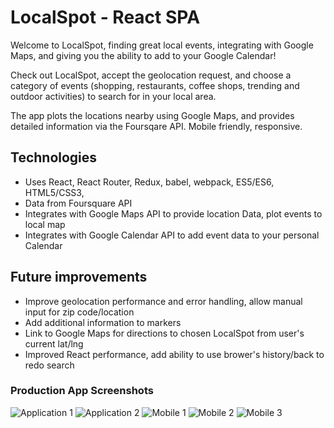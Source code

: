 # LocalSpot - React SPA
Welcome to LocalSpot, finding great local events, integrating with Google Maps, and
giving you the ability to add to your Google Calendar!

Check out LocalSpot, accept the geolocation request, and choose a category of events (shopping, restaurants, coffee shops, trending and outdoor activities) to search for in your local area.

The app plots the locations nearby using Google Maps, and provides detailed information via the Foursqare API.  Mobile friendly, responsive.

## Technologies
* Uses React, React Router, Redux, babel, webpack, ES5/ES6, HTML5/CSS3,
* Data from Foursquare API
* Integrates with Google Maps API to provide location Data, plot events to local map
* Integrates with Google Calendar API to add event data to your personal Calendar

## Future improvements
* Improve geolocation performance and error handling, allow manual input for zip code/location
* Add additional information to markers
* Link to Google Maps for directions to chosen LocalSpot from user's current lat/lng
* Improved React performance, add ability to use brower's history/back to redo search

### Production App Screenshots
![Application 1](app1.png)
![Application 2](app2.png)
![Mobile 1](mobile1.png)
![Mobile 2](mobile2.png)
![Mobile 3](mobile3.png)
